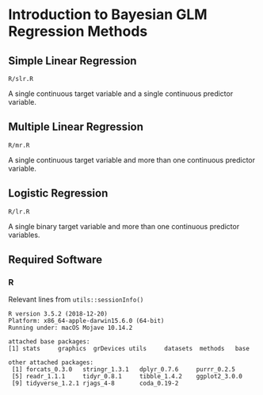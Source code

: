 # Introduction to Bayesian GLM Regression Methods

## Simple Linear Regression

```
R/slr.R
```

A single continuous target variable and a single continuous predictor variable.

## Multiple Linear Regression

```
R/mr.R
```
A single continuous target variable and more than one continuous predictor variable.

## Logistic Regression

```
R/lr.R
```
A single binary target variable and more than one continuous predictor variables. 

## Required Software

### R

Relevant lines from `utils::sessionInfo()`

```
R version 3.5.2 (2018-12-20)
Platform: x86_64-apple-darwin15.6.0 (64-bit)
Running under: macOS Mojave 10.14.2

attached base packages:
[1] stats     graphics  grDevices utils     datasets  methods   base     

other attached packages:
 [1] forcats_0.3.0   stringr_1.3.1   dplyr_0.7.6     purrr_0.2.5    
 [5] readr_1.1.1     tidyr_0.8.1     tibble_1.4.2    ggplot2_3.0.0  
 [9] tidyverse_1.2.1 rjags_4-8       coda_0.19-2
```
